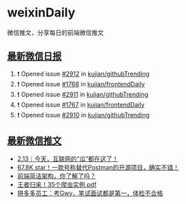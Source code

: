# weixinDaily
微信推文，分享每日的前端微信推文

## [最新微信日报](https://github.com/kujian/weixinDaily/issues)

<!--START_SECTION:activity-->
1. ❗ Opened issue [#2912](https://github.com/kujian/githubTrending/issues/2912) in [kujian/githubTrending](https://github.com/kujian/githubTrending)
2. ❗ Opened issue [#1768](https://github.com/kujian/frontendDaily/issues/1768) in [kujian/frontendDaily](https://github.com/kujian/frontendDaily)
3. ❗ Opened issue [#2911](https://github.com/kujian/githubTrending/issues/2911) in [kujian/githubTrending](https://github.com/kujian/githubTrending)
4. ❗ Opened issue [#1767](https://github.com/kujian/frontendDaily/issues/1767) in [kujian/frontendDaily](https://github.com/kujian/frontendDaily)
5. ❗ Opened issue [#2910](https://github.com/kujian/githubTrending/issues/2910) in [kujian/githubTrending](https://github.com/kujian/githubTrending)
<!--END_SECTION:activity-->


## [最新微信推文](https://weixin.qdkfweb.cn/)

<!-- BLOG-POST-LIST:START -->
- [2.13｜今天，互联网的“瓜”都在这了！](https://weixin.qdkfweb.cn/63458.html)
- [67.8K star！一款号称替代Postman的开源项目，确实不错！](https://weixin.qdkfweb.cn/63479.html)
- [前端简洁架构，你了解了吗？](https://weixin.qdkfweb.cn/63432.html)
- [王者归来！35个爬虫实例.pdf](https://weixin.qdkfweb.cn/63427.html)
- [拼多多员工：考Gwy，笔试面试都是第一，体检不合格](https://weixin.qdkfweb.cn/63454.html)
<!-- BLOG-POST-LIST:END -->